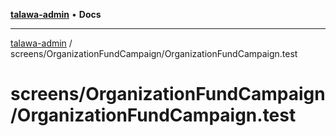 [**talawa-admin**](../../../README.md) • **Docs**

***

[talawa-admin](../../../modules.md) / screens/OrganizationFundCampaign/OrganizationFundCampaign.test

# screens/OrganizationFundCampaign/OrganizationFundCampaign.test
